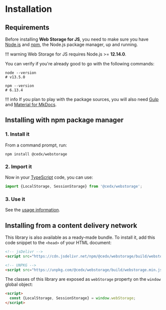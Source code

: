 # Installation

## Requirements
Before installing **Web Storage for JS**, you need to make sure you have [Node.js](https://nodejs.org) and [npm](https://www.npmjs.com), the Node.js package manager, up and running.

!!! warning
    Web Storage for JS requires Node.js >= **12.14.0**.

You can verify if you're already good to go with the following commands:

```shell
node --version
# v13.5.0

npm --version
# 6.13.4
```

!!! info
    If you plan to play with the package sources, you will also need
    [Gulp](https://gulpjs.com) and [Material for MkDocs](https://squidfunk.github.io/mkdocs-material).

## Installing with npm package manager

### 1. Install it
From a command prompt, run:

```shell
npm install @cedx/webstorage
```

### 2. Import it
Now in your [TypeScript](https://www.typescriptlang.org) code, you can use:

```typescript
import {LocalStorage, SessionStorage} from '@cedx/webstorage';
```

### 3. Use it
See the [usage information](usage/api.md).

## Installing from a content delivery network
This library is also available as a ready-made bundle.
To install it, add this code snippet to the `<head>` of your HTML document:

```html
<!-- jsDelivr -->
<script src="https://cdn.jsdelivr.net/npm/@cedx/webstorage/build/webstorage.min.js"></script>

<!-- UNPKG -->
<script src="https://unpkg.com/@cedx/webstorage/build/webstorage.min.js"></script>
```

The classes of this library are exposed as `webStorage` property on the `window` global object:

```html
<script>
  const {LocalStorage, SessionStorage} = window.webStorage;
</script>
```
